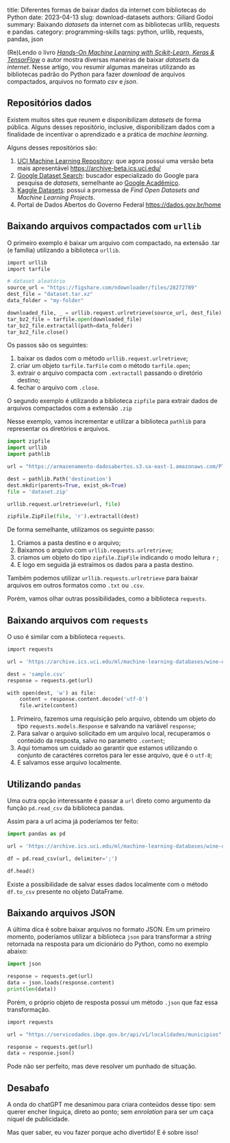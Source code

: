 title: Diferentes formas de baixar dados da internet com bibliotecas do Python
date: 2023-04-13
slug: download-datasets
authors: Giliard Godoi
summary: Baixando *datasets* da internet com as bibliotecas urllib, requests e pandas.
category: programming-skills
tags: python, urllib, requests, pandas, json


(Re)Lendo o livro [*Hands-On Machine Learning with Scikit-Learn, Keras & TensorFlow*](https://www.amazon.com.br/Hands-Machine-Learning-Scikit-Learn-TensorFlow/dp/1492032646) o autor mostra diversas maneiras de baixar *datasets* da *internet*. Nesse artigo, vou resumir algumas maneiras utilizando as bibliotecas padrão do Python para fazer *download* de arquivos compactados, arquivos no formato *csv* e *json*.


## Repositórios dados

Existem muitos sites que reunem e disponibilizam *datasets* de forma pública. Alguns desses repositório, inclusive, disponibilizam dados com a finalidade de incentivar o aprendizado e a prática de *machine learning*.

Alguns desses repositórios são:

1. [UCI Machine Learning Repository](https://archive.ics.uci.edu/ml/index.php): que agora possui uma versão beta mais apresentável <https://archive-beta.ics.uci.edu/>
2. [Google Dataset Search](https://datasetsearch.research.google.com/): buscador especializado do Google para pesquisa de *datasets*, semelhante ao [Google Acadêmico](https://scholar.google.com/).
3. [Kaggle Datasets](https://www.kaggle.com/datasets): possui a promessa de *Find Open Datasets and Machine Learning Projects*.
4. Portal de Dados Abertos do Governo Federal <https://dados.gov.br/home>



## Baixando arquivos compactados com `urllib`

O primeiro exemplo é baixar um arquivo com compactado, na extensão .tar (e família) utilizando a biblioteca `urllib`.
```python
import urllib
import tarfile

# dataset aleatório
source_url = "https://figshare.com/ndownloader/files/28272789"
dest_file = "dataset.tar.xz"
data_folder = "my-folder"

downloaded_file, _ = urllib.request.urlretrieve(source_url, dest_file)
tar_bz2_file = tarfile.open(downloaded_file)
tar_bz2_file.extractall(path=data_folder)
tar_bz2_file.close()
```
Os passos são os seguintes:

1. baixar os dados com o método `urllib.request.urlretrieve`;
2. criar um objeto `tarfile.TarFile` com o método `tarfile.open`;
3. extrair o arquivo compacta com `.extractall` passando o diretório destino;
4. fechar o arquivo com `.close`.

O segundo exemplo é utilizando a biblioteca `zipfile` para extrair dados de arquivos compactados com a extensão `.zip`

Nesse exemplo, vamos incrementar e utilizar a biblioteca `pathlib` para representar os diretórios e arquivos.
```python
import zipfile
import urllib
import pathlib

url = "https://armazenamento-dadosabertos.s3.sa-east-1.amazonaws.com/Plano+2016_2018_Grupos+de+dados/INSS+-+Benef%C3%ADcios+Concedidos/beneficios-concedidos-06-2021.zip"

dest = pathlib.Path('destination')
dest.mkdir(parents=True, exist_ok=True)
file = 'dataset.zip'

urllib.request.urlretrieve(url, file)

zipfile.ZipFile(file, 'r').extractall(dest)
```
De forma semelhante, utilizamos os seguinte passo:

1. Criamos a pasta destino e o arquivo;
2. Baixamos o arquivo com `urllib.requests.urlretrieve`;
3. criamos um objeto do tipo `zipfile.ZipFile` indicando o modo leitura `r` ;
4. E logo em seguida já estraímos os dados para a pasta destino.

Também podemos utilizar `urllib.requests.urlretrieve` para baixar arquivos em outros formatos como `.txt` ou `.csv`.

Porém, vamos olhar outras possibilidades, como a biblioteca `requests`.

## Baixando arquivos com `requests`

O uso é similar com a biblioteca `requests`.
```python
import requests

url = 'https://archive.ics.uci.edu/ml/machine-learning-databases/wine-quality/winequality-white.csv'

dest = 'sample.csv'
response = requests.get(url)

with open(dest, 'w') as file:
    content = response.content.decode('utf-8')
    file.write(content)
```
1. Primeiro, fazemos uma requisição pelo arquivo, obtendo um objeto do tipo `requests.models.Response` e salvando na variável `response`;
2. Para salvar o arquivo solicitado em um arquivo local, recuperamos o conteúdo da resposta, salvo no parametro `.content`;
3. Aqui tomamos um cuidado ao garantir que estamos utilizando o conjunto de caractéres corretos para ler esse arquivo, que é o `utf-8`;
4. E salvamos esse arquivo localmente.

## Utilizando `pandas`

Uma outra opção interessante é passar a `url` direto como argumento da função `pd.read_csv` da biblioteca pandas.

Assim para a url acima já poderíamos ter feito:
```python
import pandas as pd

url = 'https://archive.ics.uci.edu/ml/machine-learning-databases/wine-quality/winequality-white.csv'

df = pd.read_csv(url, delimiter=';')

df.head()
```
Existe a possibilidade de salvar esses dados localmente com o método `df.to_csv` presente no objeto DataFrame.

## Baixando arquivos JSON

A última dica é sobre baixar arquivos no formato JSON. Em um primeiro momento, poderíamos utilizar a biblioteca `json` para transformar a *string* retornada na resposta para um dicionário do Python, como no exemplo abaixo:

```python
import json

response = requests.get(url)
data = json.loads(response.content)
print(len(data))
```

Porém, o próprio objeto de resposta possui um método `.json` que faz essa transformação.

```python
import requests

url = "https://servicodados.ibge.gov.br/api/v1/localidades/municipios"

response = requests.get(url)
data = response.json()
```

Pode não ser perfeito, mas deve resolver um punhado de situação.

## Desabafo

A onda do chatGPT me desanimou para criara conteúdos desse tipo: sem querer encher linguiça, direto ao ponto; sem *enrolation* para ser um caça níquel de publicidade.

Mas quer saber, eu vou fazer porque acho divertido! E é sobre isso!


